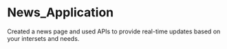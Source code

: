 # News_Application
Created a news page and used APIs to provide real-time updates based on your intersets and needs.  

